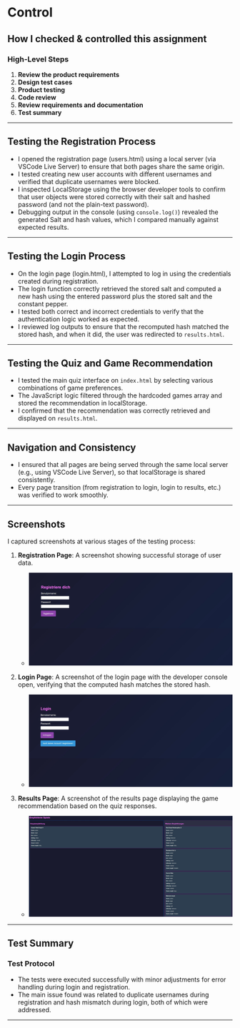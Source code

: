 # Control

## How I checked & controlled this assignment

### High-Level Steps
1. **Review the product requirements**
2. **Design test cases**
3. **Product testing**
4. **Code review**
5. **Review requirements and documentation**
6. **Test summary**

---

## Testing the Registration Process

- I opened the registration page (users.html) using a local server (via VSCode Live Server) to ensure that both pages share the same origin.
- I tested creating new user accounts with different usernames and verified that duplicate usernames were blocked.
- I inspected LocalStorage using the browser developer tools to confirm that user objects were stored correctly with their salt and hashed password (and not the plain-text password).
- Debugging output in the console (using `console.log()`) revealed the generated Salt and hash values, which I compared manually against expected results.

---

## Testing the Login Process

- On the login page (login.html), I attempted to log in using the credentials created during registration.
- The login function correctly retrieved the stored salt and computed a new hash using the entered password plus the stored salt and the constant pepper.
- I tested both correct and incorrect credentials to verify that the authentication logic worked as expected.
- I reviewed log outputs to ensure that the recomputed hash matched the stored hash, and when it did, the user was redirected to `results.html`.

---

## Testing the Quiz and Game Recommendation

- I tested the main quiz interface on `index.html` by selecting various combinations of game preferences.
- The JavaScript logic filtered through the hardcoded games array and stored the recommendation in localStorage.
- I confirmed that the recommendation was correctly retrieved and displayed on `results.html`.

---

## Navigation and Consistency

- I ensured that all pages are being served through the same local server (e.g., using VSCode Live Server), so that localStorage is shared consistently.
- Every page transition (from registration to login, login to results, etc.) was verified to work smoothly.

---

## Screenshots

I captured screenshots at various stages of the testing process:

1. **Registration Page**: A screenshot showing successful storage of user data.
   - ![Registration Screenshot][control01]

2. **Login Page**: A screenshot of the login page with the developer console open, verifying that the computed hash matches the stored hash.
   - ![Login Screenshot][control02]

3. **Results Page**: A screenshot of the results page displaying the game recommendation based on the quiz responses.
   - ![Results Screenshot][control03]

---

## Test Summary

### Test Protocol
- The tests were executed successfully with minor adjustments for error handling during login and registration.
- The main issue found was related to duplicate usernames during registration and hash mismatch during login, both of which were addressed.


---



[control01]: ../images/control-registration-screenshot.jpg
[control02]: ../images/control-login-screenshot.jpg
[control03]: ../images/control-results-screenshot.jpg
[protocol]: ../images/control-testprotocol-01.JPG


